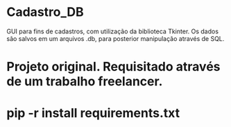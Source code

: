 # Cadastro_DB

GUI para fins de cadastros, com utilização da biblioteca Tkinter. Os dados são salvos em um arquivos .db, para posterior manipulação através de SQL.

# Projeto original. Requisitado através de um trabalho freelancer. 


# pip -r install requirements.txt 
